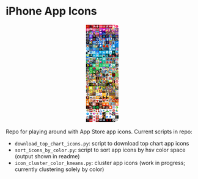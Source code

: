 # iPhone App Icons

<p align='center'>
  <img src='sorted_app_icons.jpg', width=85>
</p>

Repo for playing around with App Store app icons. Current scripts in repo:
* `download_top_chart_icons.py`: script to download top chart app icons
* `sort_icons_by_color.py`: script to sort app icons by hsv color space (output shown in readme)
* `icon_cluster_color_kmeans.py`: cluster app icons (work in progress; currently clustering solely by color)
